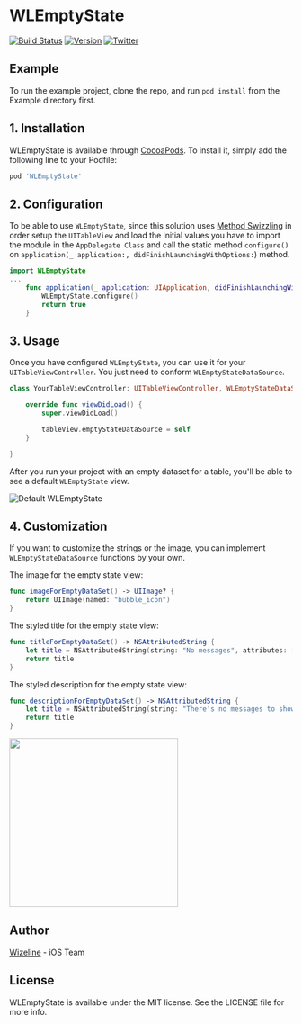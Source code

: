 # WLEmptyState

[![Build Status](https://travis-ci.com/wizeline/predictive-listening.svg?token=x5gYJeA2Y1cf76HyTTzK&branch=develop)](https://travis-ci.com/wizeline/predictive-listening)
[![Version](https://img.shields.io/cocoapods/v/WLEmptyState.svg?style=flat)](https://cocoapods.org/pods/WLEmptyState)
[![Twitter](https://img.shields.io/twitter/follow/theWizeline.svg?label=Wizeline%20&style=flat)](http://twitter.com/thewizeline)

## Example

To run the example project, clone the repo, and run `pod install` from the Example directory first.

## 1. Installation

WLEmptyState is available through [CocoaPods](https://cocoapods.org). To install
it, simply add the following line to your Podfile:

```ruby
pod 'WLEmptyState'
```

## 2. Configuration
To be able to use `WLEmptyState`, since this solution uses [Method Swizzling](https://nshipster.com/method-swizzling/) in order setup the `UITableView` and load the initial values you have to import the module in the `AppDelegate Class` and call the static method `configure()` on `application(_ application:, didFinishLaunchingWithOptions:`) method.


```Swift
import WLEmptyState
...
    func application(_ application: UIApplication, didFinishLaunchingWithOptions launchOptions: [UIApplication.LaunchOptionsKey: Any]?) -> Bool {
        WLEmptyState.configure()
        return true
    }
```

## 3. Usage
Once you have configured `WLEmptyState`, you can use it for your `UITableViewController`. You just need to conform `WLEmptyStateDataSource`.

```Swift
class YourTableViewController: UITableViewController, WLEmptyStateDataSource {

    override func viewDidLoad() {
        super.viewDidLoad()

        tableView.emptyStateDataSource = self
    }

}
```
After you run your project with an empty dataset for a table, you'll be able to see a default `WLEmptyState` view.

![Default WLEmptyState](https://user-images.githubusercontent.com/6756995/52525837-21b7cc00-2c75-11e9-8ef4-6c2ca226ddb3.png)

## 4. Customization
If you want to customize the strings or the image, you can implement `WLEmptyStateDataSource` functions by your own.

The image for the empty state view:
```Swift
func imageForEmptyDataSet() -> UIImage? {
    return UIImage(named: "bubble_icon")
}
```

The styled title for the empty state view:
```Swift
func titleForEmptyDataSet() -> NSAttributedString {
    let title = NSAttributedString(string: "No messages", attributes: [NSAttributedString.Key.font: UIFont.preferredFont(forTextStyle: .headline)])
    return title
}
```

The styled description for the empty state view:
```Swift
func descriptionForEmptyDataSet() -> NSAttributedString {
    let title = NSAttributedString(string: "There's no messages to show.", attributes: [NSAttributedString.Key.font: UIFont.preferredFont(forTextStyle: .caption1)])
    return title
}
```
<img src="https://user-images.githubusercontent.com/3466367/52595877-8fe6c500-2e14-11e9-85f3-2937746d4b24.png" width="300">

## Author
[Wizeline](https://www.wizeline.com) - iOS Team

## License

WLEmptyState is available under the MIT license. See the LICENSE file for more info.
